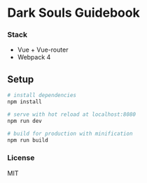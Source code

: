# Dark Souls Guidebook

### Stack

* Vue + Vue-router
* Webpack 4

## Setup

```bash
# install dependencies
npm install

# serve with hot reload at localhost:8080
npm run dev

# build for production with minification
npm run build
```

### License

MIT
